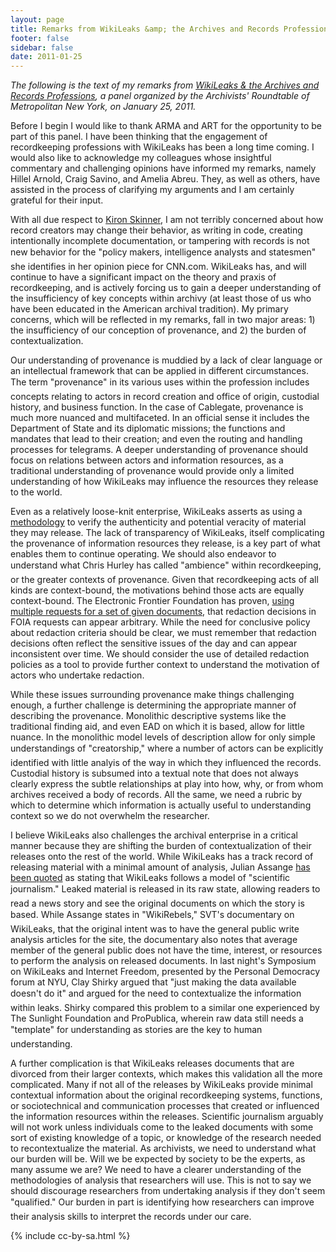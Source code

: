 ```yaml
---
layout: page
title: Remarks from WikiLeaks &amp; the Archives and Records Professions 
footer: false
sidebar: false
date: 2011-01-25
---
```


*The following is the text of my remarks from [WikiLeaks &amp; the Archives and Records Professions][2], a panel organized by the Archivists' Roundtable of Metropolitan New York, on January 25, 2011.*

Before I begin I would like to thank ARMA and ART for the opportunity to be part of this panel. I have been thinking that the engagement of recordkeeping professions with WikiLeaks has been a long time coming. I would also like to acknowledge my colleagues whose insightful commentary and challenging opinions have informed my remarks, namely Hillel Arnold, Craig Savino, and Amelia Abreu. They, as well as others, have assisted in the process of clarifying my arguments and I am certainly grateful for their input.

With all due respect to [Kiron Skinner][3], I am not terribly concerned about how record creators may change their behavior, as writing in code, creating intentionally incomplete documentation, or tampering with records is not new behavior for the "policy makers, intelligence analysts and statesmen" she identifies in her opinion piece for CNN.com. WikiLeaks has, and will continue to have a significant impact on the theory and praxis of recordkeeping, and is actively forcing us to gain a deeper understanding of the insufficiency of key concepts within archivy (at least those of us who have been educated in the American archival tradition). My primary concerns, which will be reflected in my remarks, fall in two major areas: 1) the insufficiency of our conception of provenance, and 2) the burden of contextualization.

Our understanding of provenance is muddied by a lack of clear language or an intellectual framework that can be applied in different circumstances. The term "provenance" in its various uses within the profession includes concepts relating to actors in record creation and office of origin, custodial history, and business function. In the case of Cablegate, provenance is much more nuanced and multifaceted. In an official sense it includes the Department of State and its diplomatic missions; the functions and mandates that lead to their creation; and even the routing and handling processes for telegrams. A deeper understanding of provenance should focus on relations between actors and information resources, as a traditional understanding of provenance would provide only a limited understanding of how WikiLeaks may influence the resources they release to the world.

Even as a relatively loose-knit enterprise, WikiLeaks asserts as using a [methodology][4] to verify the authenticity and potential veracity of material they may release. The lack of transparency of WikiLeaks, itself complicating the provenance of information resources they release, is a key part of what enables them to continue operating. We should also endeavor to understand what Chris Hurley has called "ambience" within recordkeeping, or the greater contexts of provenance. Given that recordkeeping acts of all kinds are context-bound, the motivations behind those acts are equally context-bound. The Electronic Frontier Foundation has proven, [using multiple requests for a set of given documents][5], that redaction decisions in FOIA requests can appear arbitrary. While the need for conclusive policy about redaction criteria should be clear, we must remember that redaction decisions often reflect the sensitive issues of the day and can appear inconsistent over time. We should consider the use of detailed redaction policies as a tool to provide further context to understand the motivation of actors who undertake redaction.

While these issues surrounding provenance make things challenging enough, a further challenge is determining the appropriate manner of describing the provenance. Monolithic descriptive systems like the traditional finding aid, and even EAD on which it is based, allow for little nuance. In the monolithic model levels of description allow for only simple understandings of "creatorship," where a number of actors can be explicitly identified with little analyis of the way in which they influenced the records. Custodial history is subsumed into a textual note that does not always clearly express the subtle relationships at play into how, why, or from whom archives received a body of records. All the same, we need a rubric by which to determine which information is actually useful to understanding context so we do not overwhelm the researcher.

I believe WikiLeaks also challenges the archival enterprise in a critical manner because they are shifting the burden of contextualization of their releases onto the rest of the world. While WikiLeaks has a track record of releasing material with a minimal amount of analysis, Julian Assange [has been quoted][6] as stating that WikiLeaks follows a model of "scientific journalism." Leaked material is released in its raw state, allowing readers to read a news story and see the original documents on which the story is based. While Assange states in "WikiRebels," SVT's documentary on WikiLeaks, that the original intent was to have the general public write analysis articles for the site, the documentary also notes that average member of the general public does not have the time, interest, or resources to perform the analysis on released documents. In last night's Symposium on WikiLeaks and Internet Freedom, presented by the Personal Democracy forum at NYU, Clay Shirky argued that "just making the data available doesn't do it" and argued for the need to contextualize the information within leaks. Shirky compared this problem to a similar one experienced by The Sunlight Foundation and ProPublica, wherein raw data still needs a "template" for understanding as stories are the key to human understanding.

A further complication is that WikiLeaks releases documents that are divorced from their larger contexts, which makes this validation all the more complicated. Many if not all of the releases by WikiLeaks provide minimal contextual information about the original recordkeeping systems, functions, or sociotechnical and communication processes that created or influenced the information resources within the releases. Scientific journalism arguably will not work unless individuals come to the leaked documents with some sort of existing knowledge of a topic, or knowledge of the research needed to recontextualize the material. As archivists, we need to understand what our burden will be. Will we be expected by society to be the experts, as many assume we are? We need to have a clearer understanding of the methodologies of analysis that researchers will use. This is not to say we should discourage researchers from undertaking analysis if they don't seem "qualified." Our burden in part is identifying how researchers can improve their analysis skills to interpret the records under our care.

 [1]: http://www.nycarchivists.org/?p=672
 [2]: http://www.cjh.org/videoarchive/1791
 [3]: http://edition.cnn.com/2011/OPINION/01/01/skinner.wikileaks.history/
 [4]: http://wikileaks.ch/About.html
 [5]: https://www.eff.org/deeplinks/2010/12/fbi-arbitrarily-covers-evidence-misconduct
 [6]: http://www.newyorker.com/reporting/2010/06/07/100607fa_fact_khatchadourian?currentPage=all

 {% include cc-by-sa.html %}